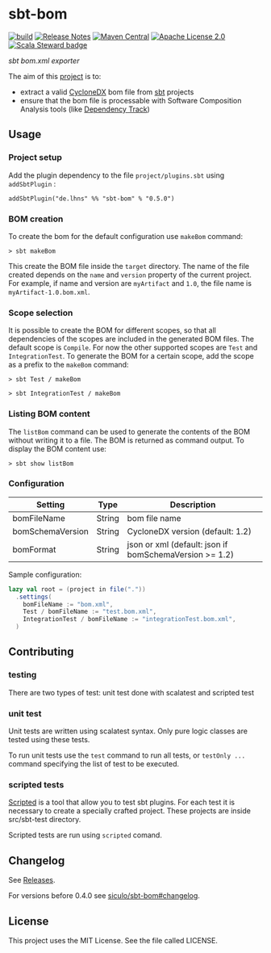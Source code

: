 # sbt-bom

[![build](https://github.com/lhns/sbt-bom/actions/workflows/build.yml/badge.svg)](https://github.com/lhns/sbt-bom/actions/workflows/build.yml)
[![Release Notes](https://img.shields.io/github/release/lhns/sbt-bom.svg?maxAge=3600)](https://github.com/lhns/sbt-bom/releases/latest)
[![Maven Central](https://img.shields.io/maven-central/v/de.lhns/sbt-bom_2.12_1.0)](https://search.maven.org/artifact/de.lhns/sbt-bom_2.12_1.0)
[![Apache License 2.0](https://img.shields.io/github/license/lhns/sbt-bom.svg?maxAge=3600)](https://opensource.org/license/mit)
[![Scala Steward badge](https://img.shields.io/badge/Scala_Steward-helping-blue.svg?style=flat&logo=data:image/png;base64,iVBORw0KGgoAAAANSUhEUgAAAA4AAAAQCAMAAAARSr4IAAAAVFBMVEUAAACHjojlOy5NWlrKzcYRKjGFjIbp293YycuLa3pYY2LSqql4f3pCUFTgSjNodYRmcXUsPD/NTTbjRS+2jomhgnzNc223cGvZS0HaSD0XLjbaSjElhIr+AAAAAXRSTlMAQObYZgAAAHlJREFUCNdNyosOwyAIhWHAQS1Vt7a77/3fcxxdmv0xwmckutAR1nkm4ggbyEcg/wWmlGLDAA3oL50xi6fk5ffZ3E2E3QfZDCcCN2YtbEWZt+Drc6u6rlqv7Uk0LdKqqr5rk2UCRXOk0vmQKGfc94nOJyQjouF9H/wCc9gECEYfONoAAAAASUVORK5CYII=)](https://scala-steward.org)

*sbt bom.xml exporter*

The aim of this [project](https://siculo.github.io/sbt-bom/) is to:

- extract a valid [CycloneDX](https://cyclonedx.org/) bom file from [sbt](https://www.scala-sbt.org/) projects
- ensure that the bom file is processable with Software Composition Analysis tools (like [Dependency Track](https://dependencytrack.org/))

## Usage

### Project setup

Add the plugin dependency to the file `project/plugins.sbt` using `addSbtPlugin` :

`addSbtPlugin("de.lhns" %% "sbt-bom" % "0.5.0")`

### BOM creation

To create the bom for the default configuration use `makeBom` command:

`> sbt makeBom`

This create the BOM file inside the `target` directory. The name of the file created depends on the `name` and `version`
property of the current project. For example, if name and version are `myArtifact` and `1.0`, the file name
is `myArtifact-1.0.bom.xml`.

### Scope selection

It is possible to create the BOM for different scopes, so that all dependencies of the scopes are included in the
generated BOM files. The default scope is `Compile`. For now the other supported scopes are `Test`
and `IntegrationTest`. To generate the BOM for a certain scope, add the scope as a prefix to the `makeBom` command:

`> sbt Test / makeBom`

`> sbt IntegrationTest / makeBom`

### Listing BOM content

The `listBom` command can be used to generate the contents of the BOM without writing it to a file. The BOM is returned
as command output. To display the BOM content use:

`> sbt show listBom`

### Configuration

| Setting          | Type   | Description                                            |
|------------------|--------|--------------------------------------------------------|
| bomFileName      | String | bom file name                                          |
| bomSchemaVersion | String | CycloneDX version (default: 1.2)                       |
| bomFormat        | String | json or xml (default: json if bomSchemaVersion >= 1.2) |

Sample configuration:

```scala
lazy val root = (project in file("."))
  .settings(
    bomFileName := "bom.xml",
    Test / bomFileName := "test.bom.xml",
    IntegrationTest / bomFileName := "integrationTest.bom.xml",
  )
```

## Contributing

### testing

There are two types of test: unit test done with scalatest and scripted test

### unit test

Unit tests are written using scalatest syntax. Only pure logic classes are tested using these tests.

To run unit tests use the `test` command to run all tests, or `testOnly ...` command specifying the list of test to be
executed.

### scripted tests

[Scripted](https://www.scala-sbt.org/1.x/docs/Testing-sbt-plugins.html) is a tool that allow you to test sbt plugins.
For each test it is necessary to create a specially crafted project. These projects are inside src/sbt-test directory.

Scripted tests are run using `scripted` comand.

## Changelog

See [Releases](https://github.com/lhns/sbt-bom/releases).

For versions before 0.4.0 see [siculo/sbt-bom#changelog](https://github.com/siculo/sbt-bom#changelog).

## License

This project uses the MIT License. See the file called LICENSE.
